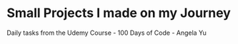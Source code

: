# Small Projects I made on my Journey

Daily tasks from the Udemy Course - 100 Days of Code - Angela Yu

